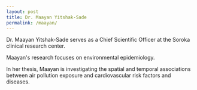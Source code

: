 ```yaml
---
layout: post
title: Dr. Maayan Yitshak-Sade
permalink: /maayan/
---
```


Dr. Maayan Yitshak-Sade serves as a Chief Scientific Officer at the Soroka clinical research center.  

Maayan&#39;s research focuses on environmental epidemiology.  

In her thesis, Maayan is investigating the spatial and temporal associations between air pollution exposure and cardiovascular risk factors and diseases.  
